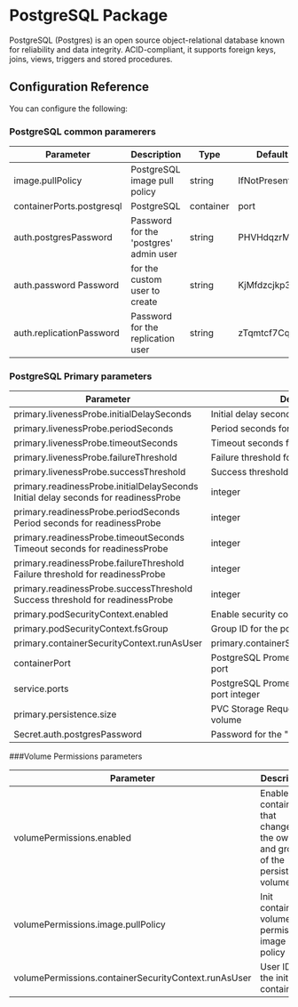 # PostgreSQL  Package 

PostgreSQL (Postgres) is an open source object-relational database known for reliability and data integrity. ACID-compliant, it supports foreign keys, joins, views, triggers and stored procedures.

## Configuration Reference

You can configure the following:

### PostgreSQL common paramerers 

|Parameter|Description|Type|Default|
|---------|-----------|----|-------|
|image.pullPolicy|PostgreSQL image pull policy|string|IfNotPresent|
|containerPorts.postgresql|PostgreSQL|container|port|integer|5432|
|auth.postgresPassword|Password for the 'postgres' admin user|string|PHVHdqzrMb9s|
|auth.password	Password| for the custom user to create|string|KjMfdzcjkp3K|
|auth.replicationPassword|Password for the replication user|string|zTqmtcf7CqLc|

### PostgreSQL Primary parameters

|Parameter|Description|Type|Default|
|---------|-----------|----|-------|
|primary.livenessProbe.initialDelaySeconds|Initial delay seconds for livenessProbe|integer|30|
|primary.livenessProbe.periodSeconds|Period seconds for livenessProbe|integer|10|
|primary.livenessProbe.timeoutSeconds|Timeout seconds for livenessProbe|integer|5|
|primary.livenessProbe.failureThreshold|Failure threshold for livenessProbe|integer|6|
|primary.livenessProbe.successThreshold|Success threshold for livenessProbe|integer|1|
primary.readinessProbe.initialDelaySeconds	Initial delay seconds for readinessProbe|integer|5|
primary.readinessProbe.periodSeconds	Period seconds for readinessProbe|integer|10|
primary.readinessProbe.timeoutSeconds	Timeout seconds for readinessProbe|integer|5|
primary.readinessProbe.failureThreshold	Failure threshold for readinessProbe|integer|6|
primary.readinessProbe.successThreshold	Success threshold for readinessProbe|integer|1|
primary.podSecurityContext.enabled|Enable security context|integer|TRUE|
|primary.podSecurityContext.fsGroup|Group ID for the pod|integer|1001|
|primary.containerSecurityContext.runAsUser|primary.containerSecurityContext.runAsUser|integer|1001|
|containerPort|PostgreSQL Prometheus Exporter service port|integer|9187|
|service.ports|PostgreSQL Prometheus Exporter service port	integer|9187|
|primary.persistence.size|PVC Storage Request for PostgreSQL volume|integer|8Gi|
|Secret.auth.postgresPassword|Password for the "postgres" admin user|string|mypassword|

###Volume Permissions parameters

|Parameter|Description|Type|Default|
|---------|-----------|----|-------|
|volumePermissions.enabled|Enable init container that changes the owner and group of the persistent volume|string|FALSE|
|volumePermissions.image.pullPolicy|Init container volume-permissions image pull policy|string|IfNotPresent|
|volumePermissions.containerSecurityContext.runAsUser|User ID for the init container|integer|0|

